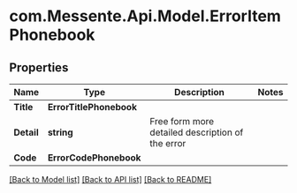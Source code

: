 # com.Messente.Api.Model.ErrorItemPhonebook
## Properties

Name | Type | Description | Notes
------------ | ------------- | ------------- | -------------
**Title** | **ErrorTitlePhonebook** |  | 
**Detail** | **string** | Free form more detailed description of the error | 
**Code** | **ErrorCodePhonebook** |  | 

[[Back to Model list]](../README.md#documentation-for-models) [[Back to API list]](../README.md#documentation-for-api-endpoints) [[Back to README]](../README.md)

